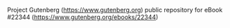 Project Gutenberg (https://www.gutenberg.org) public repository for eBook #22344 (https://www.gutenberg.org/ebooks/22344)

